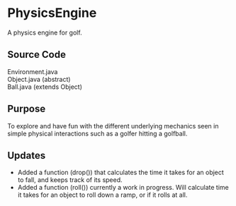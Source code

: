 # PhysicsEngine
A physics engine for golf. 

## Source Code  
Environment.java  
Object.java (abstract)  
Ball.java (extends Object)   

## Purpose  
To explore and have fun with the different underlying mechanics seen in simple physical interactions such as a golfer hitting a golfball.


## Updates  
- Added a function (drop()) that calculates the time it takes for an object to fall, and keeps track of its speed.  
- Added a function (roll()) currently a work in progress. Will calculate time it takes for an object to roll down a ramp, or if it rolls at all.  
